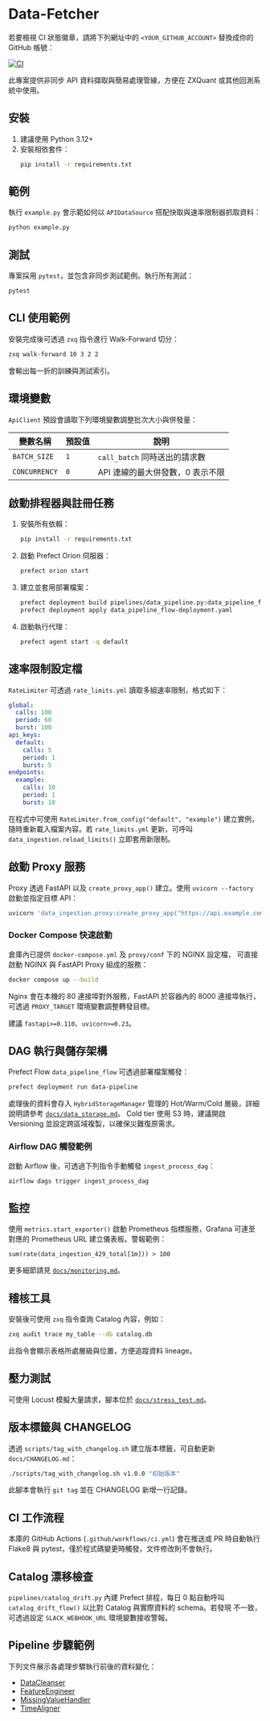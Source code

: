 # Data-Fetcher

若要檢視 CI 狀態徽章，請將下列網址中的 `<YOUR_GITHUB_ACCOUNT>` 替換成你的 GitHub 帳號：

[![CI](https://github.com/<YOUR_GITHUB_ACCOUNT>/Data-Fetcher/actions/workflows/ci.yml/badge.svg)](https://github.com/<YOUR_GITHUB_ACCOUNT>/Data-Fetcher/actions/workflows/ci.yml)

此專案提供非同步 API 資料擷取與簡易處理管線，方便在 ZXQuant 或其他回測系統中使用。

## 安裝

1. 建議使用 Python 3.12+
2. 安裝相依套件：
   ```bash
   pip install -r requirements.txt
   ```

## 範例

執行 `example.py` 會示範如何以 `APIDataSource` 搭配快取與速率限制器抓取資料：

```bash
python example.py
```

## 測試

專案採用 `pytest`，並包含非同步測試範例。執行所有測試：

```bash
pytest
```
## CLI 使用範例

安裝完成後可透過 `zxq` 指令進行 Walk-Forward 切分：

```bash
zxq walk-forward 10 3 2 2
```

會輸出每一折的訓練與測試索引。


## 環境變數

`ApiClient` 預設會讀取下列環境變數調整批次大小與併發量：

| 變數名稱 | 預設值 | 說明 |
|-----------|-------|------------------------------------------------|
| `BATCH_SIZE` | `1` | `call_batch` 同時送出的請求數 |
| `CONCURRENCY` | `0` | API 連線的最大併發數，0 表示不限 |


## 啟動排程器與註冊任務

1. 安裝所有依賴：
   ```bash
   pip install -r requirements.txt
   ```
2. 啟動 Prefect Orion 伺服器：
   ```bash
   prefect orion start
   ```
3. 建立並套用部署檔案：
   ```bash
   prefect deployment build pipelines/data_pipeline.py:data_pipeline_flow -n data-pipeline -q default
   prefect deployment apply data_pipeline_flow-deployment.yaml
   ```
4. 啟動執行代理：
   ```bash
   prefect agent start -q default
   ```

## 速率限制設定檔

`RateLimiter` 可透過 `rate_limits.yml` 讀取多組速率限制，格式如下：

```yaml
global:
  calls: 100
  period: 60
  burst: 100
api_keys:
  default:
    calls: 5
    period: 1
    burst: 5
endpoints:
  example:
    calls: 10
    period: 1
    burst: 10
```

在程式中可使用 `RateLimiter.from_config("default", "example")` 建立實例，隨時重新載入檔案內容。若 `rate_limits.yml` 更新，可呼叫 `data_ingestion.reload_limits()` 立即套用新限制。
## 啟動 Proxy 服務

Proxy 透過 FastAPI 以及 `create_proxy_app()` 建立。使用 `uvicorn --factory` 啟動並指定目標 API：

```bash
uvicorn 'data_ingestion.proxy:create_proxy_app("https://api.example.com")' --factory --port 8000
```

### Docker Compose 快速啟動

倉庫內已提供 `docker-compose.yml` 及 `proxy/conf` 下的 NGINX 設定檔，
可直接啟動 NGINX 與 FastAPI Proxy 組成的服務：

```bash
docker compose up --build
```

Nginx 會在本機的 80 連接埠對外服務，FastAPI 於容器內的 8000
連接埠執行，可透過 `PROXY_TARGET` 環境變數調整轉發目標。

建議 `fastapi>=0.110`、`uvicorn>=0.23`。

## DAG 執行與儲存架構

Prefect Flow `data_pipeline_flow` 可透過部署檔案觸發：

```bash
prefect deployment run data-pipeline
```

處理後的資料會存入 `HybridStorageManager` 管理的 Hot/Warm/Cold 層級，詳細說明請參考 [`docs/data_storage.md`](docs/data_storage.md)。
Cold tier 使用 S3 時，建議開啟 Versioning 並設定跨區域複製，以確保災難復原需求。


### Airflow DAG 觸發範例

啟動 Airflow 後，可透過下列指令手動觸發 `ingest_process_dag`：

```bash
airflow dags trigger ingest_process_dag
```


## 監控

使用 `metrics.start_exporter()` 啟動 Prometheus 指標服務，Grafana 可連至對應的 Prometheus URL 建立儀表板。警報範例：

```
sum(rate(data_ingestion_429_total[1m])) > 100
```

更多細節請見 [`docs/monitoring.md`](docs/monitoring.md)。


## 稽核工具

安裝後可使用 `zxq` 指令查詢 Catalog 內容，例如：

```bash
zxq audit trace my_table --db catalog.db
```

此指令會顯示表格所處層級與位置，方便追蹤資料 lineage。

## 壓力測試

可使用 Locust 模擬大量請求，腳本位於 [`docs/stress_test.md`](docs/stress_test.md)。


## 版本標籤與 CHANGELOG

透過 `scripts/tag_with_changelog.sh` 建立版本標籤，可自動更新 `docs/CHANGELOG.md`：

```bash
./scripts/tag_with_changelog.sh v1.0.0 "初始版本"
```

此腳本會執行 `git tag` 並在 CHANGELOG 新增一行記錄。

## CI 工作流程

本庫的 GitHub Actions (`.github/workflows/ci.yml`) 會在推送或 PR 時自動執行 Flake8 與 pytest，僅於程式碼變更時觸發，文件修改則不會執行。

## Catalog 漂移檢查

`pipelines/catalog_drift.py` 內建 Prefect 排程，每日 0 點自動呼叫
`catalog_drift_flow()` 以比對 Catalog 與實際資料的 schema。若發現
不一致，可透過設定 `SLACK_WEBHOOK_URL` 環境變數接收警報。

## Pipeline 步驟範例

下列文件展示各處理步驟執行前後的資料變化：
- [DataCleanser](docs/steps/DataCleanser.md)
- [FeatureEngineer](docs/steps/FeatureEngineer.md)
- [MissingValueHandler](docs/steps/MissingValueHandler.md)
- [TimeAligner](docs/steps/TimeAligner.md)



